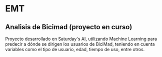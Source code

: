 # EMT
## Analisis de Bicimad (proyecto en curso)
Proyecto desarrollado en Saturday's AI, utilizando Machine Learning para predecir a dónde se dirigen los usuarios de BiciMad, teniendo en cuenta variables como el tipo de usuario, edad, tiempo de uso, entre otros. 
